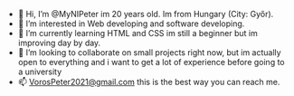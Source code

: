 - 👋 Hi, I’m @MyNIPeter im 20 years old. Im from Hungary (City: Győr).
- 👀 I’m interested in Web developing and software developing.
- 🌱 I’m currently learning HTML and CSS im still a beginner but im improving day by day.
- 💞️ I’m looking to collaborate on small projects right now, but im actually open to everything and i want to get a lot of experience before going to a university
- 📫 VorosPeter2021@gmail.com this is the best way you can reach me.

<!---
MyNIPeter/MyNIPeter is a ✨ special ✨ repository because its `README.md` (this file) appears on your GitHub profile.
You can click the Preview link to take a look at your changes.
--->
